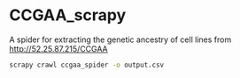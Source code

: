 # CCGAA_scrapy

A spider for extracting the genetic ancestry of cell lines from http://52.25.87.215/CCGAA

```sh
scrapy crawl ccgaa_spider -o output.csv
```
